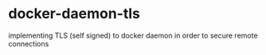 # docker-daemon-tls
implementing TLS (self signed) to docker daemon in order to secure remote connections

